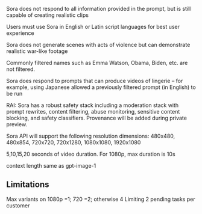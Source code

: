 

Sora does not respond to all information provided in the prompt, but is still capable of creating realistic clips 

Users must use Sora in English or Latin script languages for best user experience 

Sora does not generate scenes with acts of violence but can demonstrate realistic war-like footage 

Commonly filtered names such as Emma Watson, Obama, Biden, etc. are not filtered.  

Sora does respond to prompts that can produce videos of lingerie – for example, using Japanese allowed a previously filtered prompt (in English) to be run  


RAI: Sora has a robust safety stack including a moderation stack with prompt rewrites, content filtering, abuse monitoring, sensitive content blocking, and safety classifiers. Provenance will be added during private preview.  

Sora API will support the following resolution dimensions: 480x480, 480x854, 720x720, 720x1280, 1080x1080, 1920x1080

5,10,15,20 seconds of video duration. For 1080p, max duration is 10s

context length same as gpt-image-1

## Limitations


Max variants on 1080p =1; 720 =2; otherwise 4
Limiting 2 pending tasks per customer